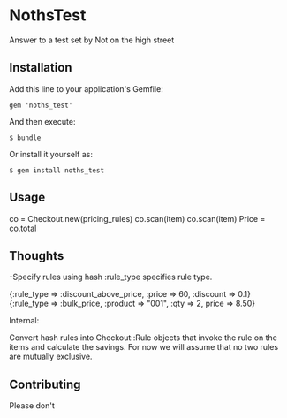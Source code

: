 # NothsTest

Answer to a test set by Not on the high street

## Installation

Add this line to your application's Gemfile:

    gem 'noths_test'

And then execute:

    $ bundle

Or install it yourself as:

    $ gem install noths_test

## Usage

co = Checkout.new(pricing\_rules)
co.scan(item)
co.scan(item)
Price = co.total

## Thoughts

-Specify rules using hash
:rule\_type specifies rule type.

{:rule\_type => :discount\_above\_price, :price => 60, :discount => 0.1}
{:rule\_type => :bulk\_price, :product => "001", :qty => 2, price =>
8.50}

Internal:

Convert hash rules into Checkout::Rule objects that invoke the rule on
the items and calculate the savings. For now we will assume that no two
rules are mutually exclusive.


## Contributing

Please don't
